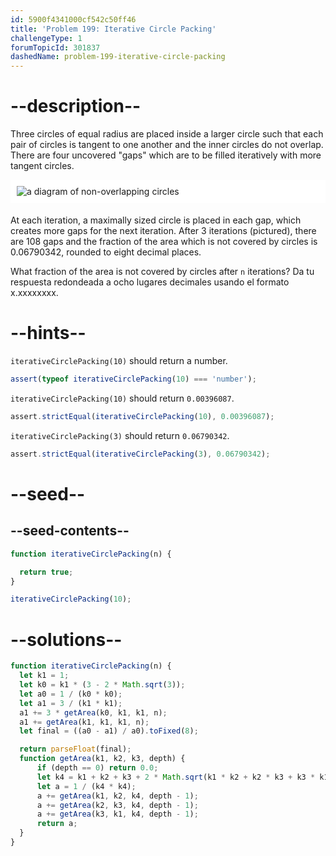 ```yaml
---
id: 5900f4341000cf542c50ff46
title: 'Problem 199: Iterative Circle Packing'
challengeType: 1
forumTopicId: 301837
dashedName: problem-199-iterative-circle-packing
---
```


# --description--

Three circles of equal radius are placed inside a larger circle such that each pair of circles is tangent to one another and the inner circles do not overlap. There are four uncovered "gaps" which are to be filled iteratively with more tangent circles.

<img alt="a diagram of non-overlapping circles" src="https://cdn-media-1.freecodecamp.org/project-euler/199-circles-in-circles.gif" style="background-color: white; padding: 10px; display: block; margin-right: auto; margin-left: auto; margin-bottom: 1.2rem;" />

At each iteration, a maximally sized circle is placed in each gap, which creates more gaps for the next iteration. After 3 iterations (pictured), there are 108 gaps and the fraction of the area which is not covered by circles is 0.06790342, rounded to eight decimal places.

What fraction of the area is not covered by circles after `n` iterations? Da tu respuesta redondeada a ocho lugares decimales usando el formato x.xxxxxxxx.

# --hints--

`iterativeCirclePacking(10)` should return a number.

```js
assert(typeof iterativeCirclePacking(10) === 'number');
```

`iterativeCirclePacking(10)` should return `0.00396087`.

```js
assert.strictEqual(iterativeCirclePacking(10), 0.00396087);
```

`iterativeCirclePacking(3)` should return `0.06790342`.

```js
assert.strictEqual(iterativeCirclePacking(3), 0.06790342);
```

# --seed--

## --seed-contents--

```js
function iterativeCirclePacking(n) {

  return true;
}

iterativeCirclePacking(10);
```

# --solutions--

```js
function iterativeCirclePacking(n) {
  let k1 = 1;
  let k0 = k1 * (3 - 2 * Math.sqrt(3));
  let a0 = 1 / (k0 * k0);
  let a1 = 3 / (k1 * k1);
  a1 += 3 * getArea(k0, k1, k1, n);
  a1 += getArea(k1, k1, k1, n);
  let final = ((a0 - a1) / a0).toFixed(8);

  return parseFloat(final);
  function getArea(k1, k2, k3, depth) {
      if (depth == 0) return 0.0;
      let k4 = k1 + k2 + k3 + 2 * Math.sqrt(k1 * k2 + k2 * k3 + k3 * k1);
      let a = 1 / (k4 * k4);
      a += getArea(k1, k2, k4, depth - 1);
      a += getArea(k2, k3, k4, depth - 1);
      a += getArea(k3, k1, k4, depth - 1);
      return a;
  }
}
```
